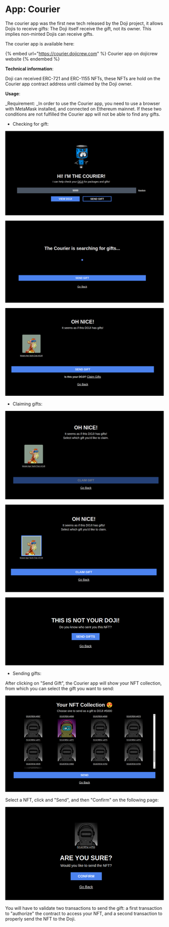 # App: Courier

The courier app was the first new tech released by the Doji project, it allows Dojis to receive gifts: The Doji itself receive the gift, not its owner. This implies non-minted Dojis can receive gifts. 

The courier app is available here:

{% embed url="https://courier.dojicrew.com" %}
Courier app on dojicrew website
{% endembed %}

**Technical information**:

Doji can received ERC-721 and ERC-1155 NFTs, these NFTs are hold on the Courier app contract address until claimed by the Doji owner.

**Usage**:

_Requirement: _In order to use the Courier app, you need to use a browser with MetaMask installed, and connected on Ethereum mainnet. If these two conditions are not fulfilled the Courier app will not be able to find any gifts.

* Checking for gift:

![Enter the Doji ID number in the field (5000 in this example)](<../.gitbook/assets/image (2).png>)

![After clicking on "View Doji", the Courier app will look for gifts](<../.gitbook/assets/image (4).png>)

![In case your Doji have gifts, they will appears](<../.gitbook/assets/image (7).png>)

* Claiming gifts:

![After clicking on "Claim Gifts", the Courier app will lead you to a Gift selection page, on which you will need to select/click the gift(s) you want to claim.](<../.gitbook/assets/image (1).png>)

![After selecting the gift, click on "Claim Gift", validate the transaction and you will receive your gift](<../.gitbook/assets/image (6).png>)

![You can't claim gift from Doji you don't own however ](<../.gitbook/assets/image (5).png>)

* Sending gifts:

After clicking on "Send Gift", the Courier app will show your NFT collection, from which you can select the gift you want to send:

![](../.gitbook/assets/image.png)

Select a NFT, click and "Send", and then "Confirm" on the following page:

![](<../.gitbook/assets/image (3).png>)

You will have to validate two transactions to send the gift: a first transaction to "authorize" the contract to access your NFT, and a second transaction to properly send the NFT to the Doji.
